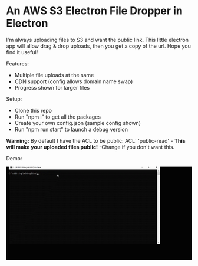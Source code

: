 # An AWS S3 Electron File Dropper in Electron
I'm always uploading files to S3 and want the public link. This little electron app will allow drag & drop uploads, then you get a copy of the url. Hope you find it useful!

Features:
- Multiple file uploads at the same
- CDN support (config allows domain name swap)
- Progress shown for larger files

Setup:
- Clone this repo
- Run "npm i" to get all the packages
- Create your own config.json (sample config shown)
- Run "npm run start" to launch a debug version

**Warning:** By default I have the ACL to be public: ACL: 'public-read' - **This will make your uploaded files public!** -Change if you don't want this.

Demo:

![S3 Dropper Demo](s3-file-dropper-demo.gif)
